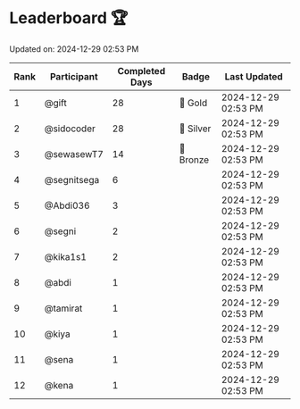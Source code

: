 # Leaderboard 🏆

Updated on: 2024-12-29 02:53 PM

| Rank | Participant       | Completed Days | Badge      | Last Updated         |
|------|-------------------|----------------|------------|----------------------|
| 1    | @gift             | 28             | 🏅 Gold     | 2024-12-29 02:53 PM |
| 2    | @sidocoder        | 28             | 🥈 Silver   | 2024-12-29 02:53 PM |
| 3    | @sewasewT7        | 14             | 🥉 Bronze   | 2024-12-29 02:53 PM |
| 4    | @segnitsega       | 6              |            | 2024-12-29 02:53 PM |
| 5    | @Abdi036          | 3              |            | 2024-12-29 02:53 PM |
| 6    | @segni            | 2              |            | 2024-12-29 02:53 PM |
| 7    | @kika1s1          | 2              |            | 2024-12-29 02:53 PM |
| 8    | @abdi             | 1              |            | 2024-12-29 02:53 PM |
| 9    | @tamirat          | 1              |            | 2024-12-29 02:53 PM |
| 10   | @kiya             | 1              |            | 2024-12-29 02:53 PM |
| 11   | @sena             | 1              |            | 2024-12-29 02:53 PM |
| 12   | @kena             | 1              |            | 2024-12-29 02:53 PM |
